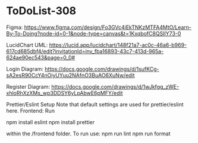 # ToDoList-308

Figma:
https://www.figma.com/design/Fo3GVc4iEkTNKzMTFA4MtO/Learn-By-To-Doing?node-id=0-1&node-type=canvas&t=1KxqbofC8QSIlY73-0

LucidChart UML:
https://lucid.app/lucidchart/148f21a7-ac0c-46a6-b969-617cd685dbf4/edit?invitationId=inv_fba16893-43c7-413d-965a-624ae90ec543&page=0_0#

Login Diagram:
https://docs.google.com/drawings/d/1sufKCg-sA2esR90CcY4nOiyUYuu2NAfnO3BuAO6XuNw/edit

Register Diagram:
https://docs.google.com/drawings/d/1wJkfgg_zWE-xhloRhXzXMs_wp3DDSY6yLpAbwE6pMFY/edit

Prettier/Eslint Setup
Note that default settings are used for prettier/eslint here.
Frontend:
Run

npm install eslint
npm install prettier

within the /frontend folder. To run use:
npm run lint
npm run format
